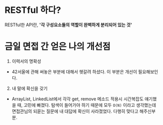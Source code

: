 # RESTful 하다?
  RESTful한 API란, **'각 구성요소들의 역할이 완벽하게 분리되어 있는 것'**

# 금일 면접 간 얻은 나의 개선점
  1. 이력서의 명확성
  - 42서울에 관해 써놓은 부분에 대해서 헷갈려 하셨다. 이 부분은 개선이 필요해보인다.
  2. 내 말에 확신을 갖기
  - ArrayList, LinkedList에서 각각 get, remove 메소드 적용시 시간복잡도 얘기했을 때, 고민에 빠졌다. 탐색이 들어가야 하기 때문에 모두 `O(N)` 이라고 생각했는데 면접관님의 되묻는 질문에 내 대답에 확신이 사라졌었다. 다행히 맞다고 해주신부분.

